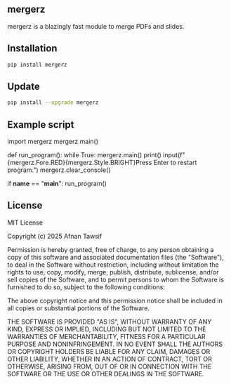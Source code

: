 ## mergerz

mergerz is a blazingly fast module to merge PDFs and slides.

## Installation

```bash
pip install mergerz
```

## Update

```bash
pip install --upgrade mergerz
```

## Example script

import mergerz
mergerz.main()

def run_program():
    while True:
        mergerz.main()
        print()
        input(f"{mergerz.Fore.RED}{mergerz.Style.BRIGHT}Press Enter to restart program.")
        mergerz.clear_console()

if __name__ == "__main__":
    run_program()
	
## License

MIT License

Copyright (c) 2025 Afnan Tawsif

Permission is hereby granted, free of charge, to any person obtaining a copy
of this software and associated documentation files (the "Software"), to deal
in the Software without restriction, including without limitation the rights
to use, copy, modify, merge, publish, distribute, sublicense, and/or sell
copies of the Software, and to permit persons to whom the Software is
furnished to do so, subject to the following conditions:

The above copyright notice and this permission notice shall be included in
all copies or substantial portions of the Software.

THE SOFTWARE IS PROVIDED "AS IS", WITHOUT WARRANTY OF ANY KIND, EXPRESS OR
IMPLIED, INCLUDING BUT NOT LIMITED TO THE WARRANTIES OF MERCHANTABILITY,
FITNESS FOR A PARTICULAR PURPOSE AND NONINFRINGEMENT. IN NO EVENT SHALL THE
AUTHORS OR COPYRIGHT HOLDERS BE LIABLE FOR ANY CLAIM, DAMAGES OR OTHER
LIABILITY, WHETHER IN AN ACTION OF CONTRACT, TORT OR OTHERWISE, ARISING FROM,
OUT OF OR IN CONNECTION WITH THE SOFTWARE OR THE USE OR OTHER DEALINGS IN THE
SOFTWARE.

